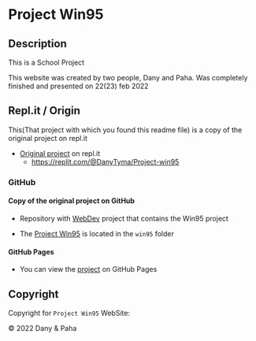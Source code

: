 # Project Win95

## Description

This is a School Project

This website was created by two people, Dany and Paha.
Was completely finished and presented on 22(23) feb 2022

## Repl.it / Origin

This(That project with which you found this readme file) is a copy of the original project on repl.it

- [Original project](https://project-win95.danytyma.repl.co/) on repl.it
    - https://replit.com/@DanyTyma/Project-win95

### GitHub

#### Copy of the original project on GitHub

- Repository with [WebDev](https://github.com/DanyilT/WebDev.git) project that contains the Win95 project

- The [Project Win95](https://github.com/DanyilT/WebDev/tree/main/win95/) is located in the `win95` folder

#### GitHub Pages

- You can view the [project](https://danyilt.github.io/WebDev/win95/) on GitHub Pages

## Copyright

Copyright for `Project Win95` WebSite:

&copy; 2022 Dany & Paha
